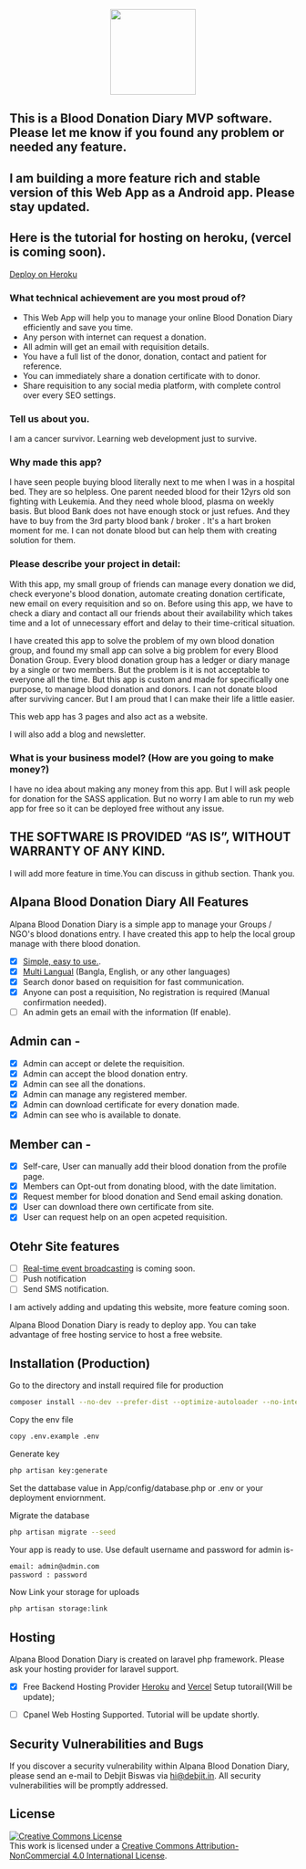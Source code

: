<p align="center"><a href="https://alpana.org" target="_blank"><img src="https://res.cloudinary.com/debjit/image/upload/v1598972041/149_50_logo_uas3uf.png" width="150"></a></p>

## This is a Blood Donation Diary MVP software. Please let me know if you found any problem or needed any feature.

## I am building a more feature rich and stable version of this Web App as a Android app. Please stay updated.

## Here is the tutorial for hosting on heroku, (vercel is coming soon).
[Deploy on Heroku](https://debjit012.medium.com/how-did-i-host-my-blood-donation-diary-app-on-heroku-for-free-be03f8f4e1c9)




### What technical achievement are you most proud of?

 - This Web App will help you to manage your online Blood Donation Diary efficiently and save you time.
 - Any person with internet can request a donation.
 - All admin will get an email with requisition details.
 - You have a full list of the donor, donation, contact and patient for reference.
 - You can immediately share a donation certificate with to donor.
 - Share requisition to any social media platform, with complete control over every SEO settings.

### Tell us about you. 

I am a cancer survivor. Learning web development just to survive.

### Why made this app?

I have seen people buying blood literally next to me when I was in a hospital bed. They are so helpless. One parent needed blood for their 12yrs old son fighting with Leukemia. And they need whole blood, plasma on weekly basis. But blood Bank does not have enough stock or just refues. And they have to buy from the 3rd party blood bank / broker . It's a hart broken moment for me. I can not donate blood but can help them with creating solution for them.

### Please describe your project in detail:

With this app, my small group of friends can manage every donation we did, check everyone's blood donation, automate creating donation certificate, new email on every requisition and so on. Before using this app, we have to check a diary and contact all our friends about their availability which takes time and a lot of unnecessary effort and delay to their time-critical situation.

I have created this app to solve the problem of my own blood donation group, and found my small app can solve a big problem for every Blood Donation Group.
Every blood donation group has a ledger or diary manage by a single or two members. But the problem is it is not acceptable to everyone all the time. But this app is custom and made for specifically one purpose, to manage blood donation and donors.
I can not donate blood after surviving cancer. But I am proud that I can make their life a little easier.

This web app has 3 pages and also act as a website.

I will also add a blog and newsletter.

### What is your business model? (How are you going to make money?)

I have no idea about making any money from this app. 
But I will ask people for donation for the SASS application. But no worry I am able to run my web app for free so it can be deployed free without any issue.

## THE SOFTWARE IS PROVIDED “AS IS”, WITHOUT WARRANTY OF ANY KIND.

I will add more feature in time.You can discuss in github section. Thank you.

## Alpana Blood Donation Diary All Features

Alpana Blood Donation Diary is a simple app to manage your Groups / NGO's blood donations entry. I have created this app to help the local group manage with there blood donation.

- [x] [Simple, easy to use.](https://alpana.org/bdd).
- [x] [Multi Langual](https://alpana.org/bdd) (Bangla, English, or any other languages)
- [x] Search donor based on requisition for fast communication.
- [x] Anyone can post a requisition, No registration is required (Manual confirmation needed).
- [ ] An admin gets an email with the information (If enable).

## Admin can -

- [x] Admin can accept or delete the requisition.
- [x] Admin can accept the blood donation entry.
- [x] Admin can see all the donations.
- [x] Admin can manage any registered member.
- [x] Admin can download certificate for every donation made.
- [x] Admin can see who is available to donate.

## Member can -

- [x] Self-care, User can manually add their blood donation from the profile page.
- [x] Members can Opt-out from donating blood, with the date limitation.
- [x] Request member for blood donation and Send email asking donation.
- [x] User can download there own certificate from site.
- [x] User can request help on an open acpeted requisition.

## Otehr Site features

- [ ] [Real-time event broadcasting](https://alpana.org/bdd) is coming soon.
- [ ] Push notification
- [ ] Send SMS notification.

I am actively adding and updating this website, more feature coming soon.

Alpana Blood Donation Diary is ready to deploy app. You can take advantage of free hosting service to host a free website.

## Installation (Production)

Go to the directory and install required file for production

```bash
composer install --no-dev --prefer-dist --optimize-autoloader --no-interaction
```

Copy the env file 

```bash
copy .env.example .env
```
Generate key 

```bash
php artisan key:generate
```
Set the dattabase value in App/config/database.php or .env or your deployment enviornment.

Migrate the database

```bash
php artisan migrate --seed
```
Your app is ready to use. Use default username and password for admin is-

```bash
email: admin@admin.com
password : password
```
Now Link your storage for uploads
```bash
php artisan storage:link
```

## Hosting

Alpana Blood Donation Diary is created on laravel php framework. Please ask your hosting provider for laravel support.
- [x] Free Backend Hosting Provider [Heroku](https://heroku.com) and [Vercel](https://vercel.com) Setup tutorail(Will be update);

- [ ] Cpanel Web Hosting Supported. Tutorial will be update shortly.

## Security Vulnerabilities and Bugs

If you discover a security vulnerability within Alpana Blood Donation Diary, please send an e-mail to Debjit Biswas via [hi@debjit.in](mailto:hi@debjit.in). All security vulnerabilities will be promptly addressed.

## License

<a rel="license" href="http://creativecommons.org/licenses/by-nc/4.0/"><img alt="Creative Commons License" style="border-width:0" src="https://i.creativecommons.org/l/by-nc/4.0/88x31.png" /></a><br />This work is licensed under a <a rel="license" href="http://creativecommons.org/licenses/by-nc/4.0/">Creative Commons Attribution-NonCommercial 4.0 International License</a>.
